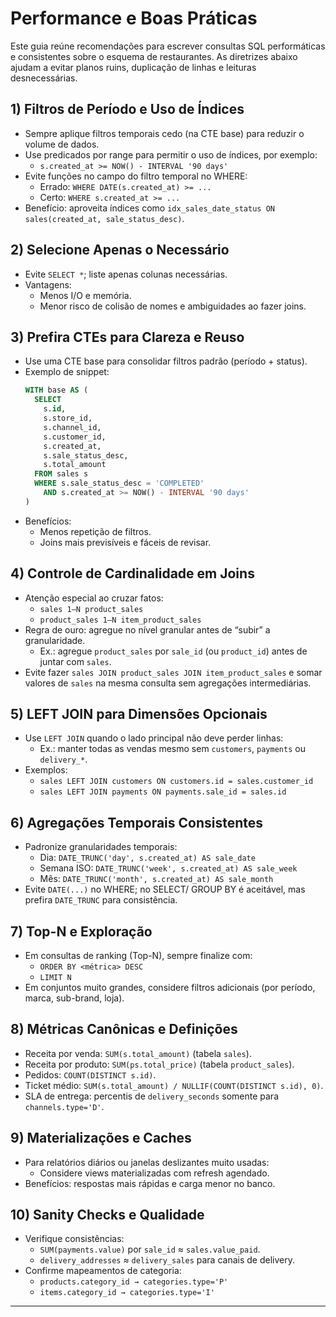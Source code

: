 
# Performance e Boas Práticas

Este guia reúne recomendações para escrever consultas SQL performáticas e consistentes sobre o esquema de restaurantes. As diretrizes abaixo ajudam a evitar planos ruins, duplicação de linhas e leituras desnecessárias.

## 1) Filtros de Período e Uso de Índices
- Sempre aplique filtros temporais cedo (na CTE base) para reduzir o volume de dados.
- Use predicados por range para permitir o uso de índices, por exemplo:
  - `s.created_at >= NOW() - INTERVAL '90 days'`
- Evite funções no campo do filtro temporal no WHERE:
  - Errado: `WHERE DATE(s.created_at) >= ...`
  - Certo: `WHERE s.created_at >= ...`
- Benefício: aproveita índices como `idx_sales_date_status ON sales(created_at, sale_status_desc)`.

## 2) Selecione Apenas o Necessário
- Evite `SELECT *`; liste apenas colunas necessárias.
- Vantagens:
  - Menos I/O e memória.
  - Menor risco de colisão de nomes e ambiguidades ao fazer joins.

## 3) Prefira CTEs para Clareza e Reuso
- Use uma CTE base para consolidar filtros padrão (período + status).
- Exemplo de snippet:
  ```sql
  WITH base AS (
    SELECT
      s.id,
      s.store_id,
      s.channel_id,
      s.customer_id,
      s.created_at,
      s.sale_status_desc,
      s.total_amount
    FROM sales s
    WHERE s.sale_status_desc = 'COMPLETED'
      AND s.created_at >= NOW() - INTERVAL '90 days'
  )
  ```
- Benefícios:
  - Menos repetição de filtros.
  - Joins mais previsíveis e fáceis de revisar.

## 4) Controle de Cardinalidade em Joins
- Atenção especial ao cruzar fatos:
  - `sales 1—N product_sales`
  - `product_sales 1—N item_product_sales`
- Regra de ouro: agregue no nível granular antes de “subir” a granularidade.
  - Ex.: agregue `product_sales` por `sale_id` (ou `product_id`) antes de juntar com `sales`.
- Evite fazer `sales JOIN product_sales JOIN item_product_sales` e somar valores de `sales` na mesma consulta sem agregações intermediárias.

## 5) LEFT JOIN para Dimensões Opcionais
- Use `LEFT JOIN` quando o lado principal não deve perder linhas:
  - Ex.: manter todas as vendas mesmo sem `customers`, `payments` ou `delivery_*`.
- Exemplos:
  - `sales LEFT JOIN customers ON customers.id = sales.customer_id`
  - `sales LEFT JOIN payments ON payments.sale_id = sales.id`

## 6) Agregações Temporais Consistentes
- Padronize granularidades temporais:
  - Dia: `DATE_TRUNC('day', s.created_at) AS sale_date`
  - Semana ISO: `DATE_TRUNC('week', s.created_at) AS sale_week`
  - Mês: `DATE_TRUNC('month', s.created_at) AS sale_month`
- Evite `DATE(...)` no WHERE; no SELECT/ GROUP BY é aceitável, mas prefira `DATE_TRUNC` para consistência.

## 7) Top-N e Exploração
- Em consultas de ranking (Top-N), sempre finalize com:
  - `ORDER BY <métrica> DESC`
  - `LIMIT N`
- Em conjuntos muito grandes, considere filtros adicionais (por período, marca, sub-brand, loja).

## 8) Métricas Canônicas e Definições
- Receita por venda: `SUM(s.total_amount)` (tabela `sales`).
- Receita por produto: `SUM(ps.total_price)` (tabela `product_sales`).
- Pedidos: `COUNT(DISTINCT s.id)`.
- Ticket médio: `SUM(s.total_amount) / NULLIF(COUNT(DISTINCT s.id), 0)`.
- SLA de entrega: percentis de `delivery_seconds` somente para `channels.type='D'`.

## 9) Materializações e Caches
- Para relatórios diários ou janelas deslizantes muito usadas:
  - Considere views materializadas com refresh agendado.
- Benefícios: respostas mais rápidas e carga menor no banco.

## 10) Sanity Checks e Qualidade
- Verifique consistências:
  - `SUM(payments.value)` por `sale_id` ≈ `sales.value_paid`.
  - `delivery_addresses` ≈ `delivery_sales` para canais de delivery.
- Confirme mapeamentos de categoria:
  - `products.category_id → categories.type='P'`
  - `items.category_id → categories.type='I'`

---
